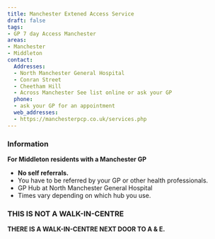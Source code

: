 ```yaml
---
title: Manchester Extened Access Service
draft: false
tags:
- GP 7 day Access Manchester
areas:
- Manchester
- Middleton
contact:
  Addresses:
  - North Manchester General Hospital
  - Conran Street
  - Cheetham Hill
  - Across Manchester See list online or ask your GP
  phone:
  - ask your GP for an appointment
  web_addresses:
  - https://manchesterpcp.co.uk/services.php
---
```

### Information
**For Middleton residents with a Manchester GP**  

- **No self referrals.**
- You have to be referred by your GP or other health professionals.  
- GP Hub at North Manchester General Hospital  
- Times vary depending on which hub you use.

### THIS IS NOT A WALK-IN-CENTRE  
**THERE IS A WALK-IN-CENTRE NEXT DOOR TO  A & E.**  

